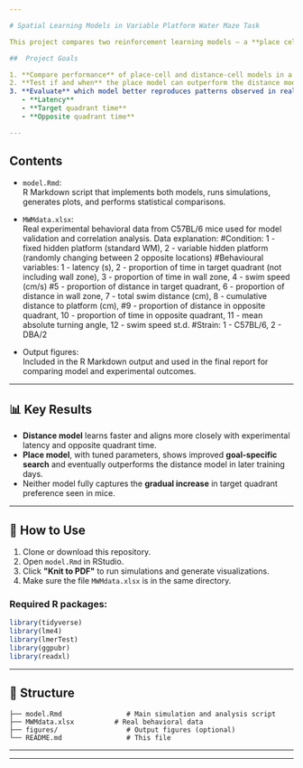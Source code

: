 ```yaml
---

# Spatial Learning Models in Variable Platform Water Maze Task

This project compares two reinforcement learning models — a **place cell-based model** and a **distance cell-based model** — in a Morris Water Maze task with **variable platform positions**. The aim is to investigate how these models reproduce spatial learning behavior and how well they align with **experimental data from C57BL/6 mice**.

##  Project Goals

1. **Compare performance** of place-cell and distance-cell models in a spatial learning task where platform locations vary between trials.
2. **Test if and when** the place model can outperform the distance model.
3. **Evaluate** which model better reproduces patterns observed in real experimental data, using metrics like:
   - **Latency**
   - **Target quadrant time**
   - **Opposite quadrant time**

---
```


##  Contents

- `model.Rmd`:  
  R Markdown script that implements both models, runs simulations, generates plots, and performs statistical comparisons.

- `MWMdata.xlsx`:  
  Real experimental behavioral data from C57BL/6 mice used for model validation and correlation analysis. Data explanation:
  #Condition: 1 - fixed hidden platform (standard WM), 2 - variable hidden platform (randomly changing between 2 opposite locations)
  #Behavioural variables: 1 - latency (s), 2 - proportion of time in target quadrant (not including wall zone), 3 - proportion of time in wall zone, 4 - swim speed (cm/s)
  #5 - proportion of distance in target quadrant, 6 - proportion of distance in wall zone, 7 - total swim distance (cm), 8 - cumulative distance to platform (cm),
  #9 - proportion of distance in opposite quadrant, 10 - proportion of time in opposite quadrant, 11 - mean absolute turning angle, 12 - swim speed st.d.
  #Strain: 1 - C57BL/6, 2 - DBA/2

- Output figures:  
  Included in the R Markdown output and used in the final report for comparing model and experimental outcomes.

---

## 📊 Key Results

- **Distance model** learns faster and aligns more closely with experimental latency and opposite quadrant time.
- **Place model**, with tuned parameters, shows improved **goal-specific search** and eventually outperforms the distance model in later training days.
- Neither model fully captures the **gradual increase** in target quadrant preference seen in mice.

---

## 🧠 How to Use

1. Clone or download this repository.
2. Open `model.Rmd` in RStudio.
3. Click **"Knit to PDF"** to run simulations and generate visualizations.
4. Make sure the file `MWMdata.xlsx` is in the same directory.

### Required R packages:

```r
library(tidyverse)
library(lme4)
library(lmerTest)
library(ggpubr)
library(readxl)
```

---

## 📁 Structure

```
├── model.Rmd                # Main simulation and analysis script
├── MWMdata.xlsx          # Real behavioral data
├── figures/                 # Output figures (optional)
└── README.md                # This file
```

---

---
